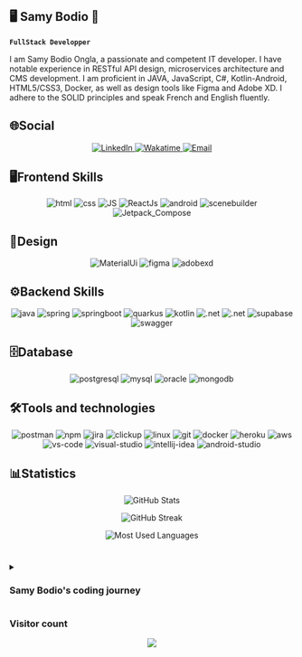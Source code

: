 ## 🖥️ Samy Bodio 👋

**`FullStack Developper`**

I am Samy Bodio Ongla, a passionate and competent IT developer. I have notable experience in RESTful API design, microservices architecture and CMS development. I am proficient in JAVA, JavaScript, C#, Kotlin-Android, HTML5/CSS3, Docker, as well as design tools like Figma and Adobe XD. I adhere to the SOLID principles and speak French and English fluently.

## 🌐Social

<p align="center">
  <a href="https://www.linkedin.com/in/samy-bodio-0814b72ab/">
    <img src="https://custom-icon-badges.demolab.com/badge/LinkedIn-Connect-blue?style=flat&logo=linkedin" alt="LinkedIn" />
  </a>
  <a href="https://wakatime.com/@Samy_Bodio">
    <img src="https://custom-icon-badges.demolab.com/badge/Wakatime-Account-green.svg?logo=wakatime" alt="Wakatime" />
  </a>
  <a href="mailto:samybodio8@gmail.com">
    <img src="https://custom-icon-badges.demolab.com/badge/Email-Send-D14836?style=flat&logo=gmail" alt="Email" />
  </a>
</p>

##  🖥️Frontend Skills

<p align="center">
  <img src="https://custom-icon-badges.demolab.com/badge/Html5-Advanced-orange.svg?logo=html" alt="html" />
  <img src="https://custom-icon-badges.demolab.com/badge/Css-Intermediate-blue.svg?logo=css" alt="css" />
  <img src="https://custom-icon-badges.demolab.com/badge/JS-Intermediate-yellow.svg?logo=javascript" alt="JS" />
  <img src="https://custom-icon-badges.demolab.com/badge/ReactJs-Advanced-blue.svg?logo=react" alt="ReactJs" />
  <img src="https://custom-icon-badges.demolab.com/badge/Android-Advanced-green.svg?logo=android" alt="android" />
  <img src="https://custom-icon-badges.demolab.com/badge/SceneBuilder-Intermediate-green.svg?logo=scenebuilder" alt="scenebuilder" />
  <img src="https://custom-icon-badges.demolab.com/badge/Jetpack_Compose-Advanced-purple.svg?logo=jetpack-compose" alt="Jetpack_Compose" />
</p>

##  🎨Design
<p align="center">
  <img src="https://custom-icon-badges.demolab.com/badge/MaterialUi-Advanced-pink.svg?logo=materialui" alt="MaterialUi" />
  <img src="https://custom-icon-badges.demolab.com/badge/Figma-Advanced-green.svg?logo=figma" alt="figma" />
  <img src="https://custom-icon-badges.demolab.com/badge/AdobeXd-Advanced-red.svg?logo=adobexd" alt="adobexd" />
</p>

## ⚙️Backend Skills
<p align="center">
  <img src="https://custom-icon-badges.demolab.com/badge/Java-Advanced-red.svg?logo=java&logoColor=white" alt="java" />
  <img src="https://custom-icon-badges.demolab.com/badge/Spring-Advanced-green.svg?logo=spring" alt="spring" />
  <img src="https://custom-icon-badges.demolab.com/badge/SpringBoot-Advanced-green.svg?logo=springboot" alt="springboot" />
  <img src="https://custom-icon-badges.demolab.com/badge/Quarkus-Beginner-red.svg?logo=quarkus&logoColor=blue" alt="quarkus" />
  <img src="https://custom-icon-badges.demolab.com/badge/Kotlin-Advanced-green.svg?logo=kotlin" alt="kotlin" />
  <img src="https://custom-icon-badges.demolab.com/badge/Csharp-Advanced-red.svg?logo=.net&logoColor=white" alt=".net" />
  <img src="https://custom-icon-badges.demolab.com/badge/Firebase-Intermediate-yellow.svg?logo=firebase&logoColor=yellow" alt=".net" />
  <img src="https://custom-icon-badges.demolab.com/badge/Supabase-Intermediate-white.svg?logo=supabase" alt="supabase" />
  <img src="https://custom-icon-badges.demolab.com/badge/Swagger-Intermediate-white.svg?logo=swagger" alt="swagger" />
</p>

##  🗄️Database
<p align="center">
  <img src="https://custom-icon-badges.demolab.com/badge/Postgresql-Intermediate-brown.svg?logo=postgresql&logoColor=white" alt="postgresql" />
  <img src="https://custom-icon-badges.demolab.com/badge/Mysql-Advanced-cyan.svg?logo=mysql&logoColor=white" alt="mysql" />
  <img src="https://custom-icon-badges.demolab.com/badge/Oracle-Intermediate-silver.svg?logo=oracle" alt="oracle" />
  <img src="https://custom-icon-badges.demolab.com/badge/MongoDb-Intermediate-navy.svg?logo=mongodb" alt="mongodb" />
</p>

##  🛠️Tools and technologies
<p align="center">
  <img src="https://custom-icon-badges.demolab.com/badge/Postman-Intermediate-orange.svg?logo=postman" alt="postman" />
  <img src="https://custom-icon-badges.demolab.com/badge/Npm-Intermediate-silver.svg?logo=npm" alt="npm" />
  <img src="https://custom-icon-badges.demolab.com/badge/Jira-Intermediate-pink.svg?logo=jira" alt="jira" />
  <img src="https://custom-icon-badges.demolab.com/badge/Clickup-Intermediate-teal.svg?logo=clickup" alt="clickup" />
  <img src="https://custom-icon-badges.demolab.com/badge/Linux-Intermediate-navy.svg?logo=linux" alt="linux" />
  <img src="https://custom-icon-badges.demolab.com/badge/Git-Intermediate-olive.svg?logo=git" alt="git" />
  <img src="https://custom-icon-badges.demolab.com/badge/Docker-Intermediate-teal.svg?logo=docker" alt="docker" />
  <img src="https://custom-icon-badges.demolab.com/badge/Heroku-Intermediate-indigo.svg?logo=heroku" alt="heroku" />
  <img src="https://custom-icon-badges.demolab.com/badge/Aws-Intermediate-beige.svg?logo=aws" alt="aws" />
  <img src="https://custom-icon-badges.demolab.com/badge/Vscode-Intermediate-green.svg?logo=vs-code" alt="vs-code" />
  <img src="https://custom-icon-badges.demolab.com/badge/VisualStudio-Intermediate-maroon.svg?logo=visual-studio" alt="visual-studio" />
  <img src="https://custom-icon-badges.demolab.com/badge/Idea-Intermediate-magenta.svg?logo=intellij-idea" alt="intellij-idea" />
  <img src="https://custom-icon-badges.demolab.com/badge/AndroidStudio-Intermediate-indigo.svg?logo=android-studio" alt="android-studio" />
</p>

##  📊Statistics
<p align="center">
  <img src="https://github-readme-stats.vercel.app/api?username=Samy-Bodio2&show_icons=true&theme=radical" alt="GitHub Stats"/>
</p>

<p align="center">
  <img src="https://github-readme-streak-stats.herokuapp.com/?user=Samy-Bodio2&theme=dark&hide_border=false" alt="GitHub Streak"/>
</p>

<p align="center">
  <img src="https://github-readme-stats.vercel.app/api/top-langs/?username=Samy-Bodio2&layout=compact" alt="Most Used Languages" />
</p>

#

<details>
  <summary><h3>Samy Bodio's coding journey</h3></summary>
  As a young student passionate about programming and technologies, when I am not in class or in business, I work on projects that I am passionate about. I have developed several applications on various platforms such as native android, multiplatform, web and desktop. Every day is an opportunity to learn new things.
</details>

### Visitor count
<p align="center">
<img src="https://profile-counter.glitch.me/Samy-Bodio2/count.svg" align="center" />
</p>
